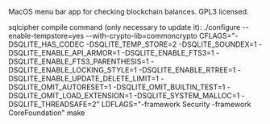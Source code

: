 MacOS menu bar app for checking blockchain balances. GPL3 licensed. 

sqlcipher compile command (only necessary to update it):
./configure --enable-tempstore=yes --with-crypto-lib=commoncrypto CFLAGS="-DSQLITE_HAS_CODEC -DSQLITE_TEMP_STORE=2 -DSQLITE_SOUNDEX=1 -DSQLITE_ENABLE_API_ARMOR=1 -DSQLITE_ENABLE_FTS3=1 -DSQLITE_ENABLE_FTS3_PARENTHESIS=1 -DSQLITE_ENABLE_LOCKING_STYLE=1 -DSQLITE_ENABLE_RTREE=1 -DSQLITE_ENABLE_UPDATE_DELETE_LIMIT=1 -DSQLITE_OMIT_AUTORESET=1 -DSQLITE_OMIT_BUILTIN_TEST=1 -DSQLITE_OMIT_LOAD_EXTENSION=1 -DSQLITE_SYSTEM_MALLOC=1 -DSQLITE_THREADSAFE=2" LDFLAGS="-framework Security -framework CoreFoundation"
make
